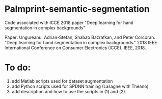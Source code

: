 # Palmprint-semantic-segmentation
Code associated with ICCE 2018 paper "Deep learning for hand segmentation in complex backgrounds"

Paper:
Ungureanu, Adrian-Stefan, Shabab Bazrafkan, and Peter Corcoran. "Deep learning for hand segmentation in complex backgrounds." 2018 IEEE International Conference on Consumer Electronics (ICCE). IEEE, 2018.

# To do:
1. add Matlab scripts used for dataset augmentation
2. add Python scripts used for SPDNN training (Lasagne with Theano)
3. add description and how to use the scripts in (1) and (2).
